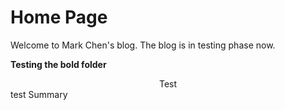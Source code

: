 # Home Page

Welcome to Mark Chen's blog. The blog is in testing phase now.

**Testing the bold folder**

<center>
Test
</center>

<describe>
    <summary>
        test Summary
    </summary>
</describe>